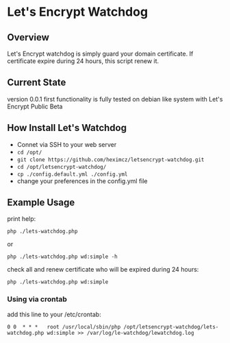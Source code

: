 # Let's Encrypt Watchdog


## Overview

Let's Encrypt watchdog is simply guard your domain certificate. If certificate expire during 24 hours, this script renew it.

## Current State

version 0.0.1
first functionality is fully tested on debian like system with Let's Encrypt Public Beta

## How Install Let's Watchdog

 - Connet via SSH to your web server
 - ```cd /opt/```
 - ```git clone https://github.com/heximcz/letsencrypt-watchdog.git```
 - ```cd /opt/letsencrypt-watchdog/```
 - ```cp ./config.default.yml ./config.yml```
 - change your preferences in the config.yml file

## Example Usage

print help:

```php ./lets-watchdog.php```

or

```php ./lets-watchdog.php wd:simple -h```

check all and renew certificate who will be expired during 24 hours:

```php ./lets-watchdog.php wd:simple```

### Using via crontab

add this line to your /etc/crontab:

```0 0  * * *   root /usr/local/sbin/php /opt/letsencrypt-watchdog/lets-watchdog.php wd:simple >> /var/log/le-watchdog/lewatchdog.log```
